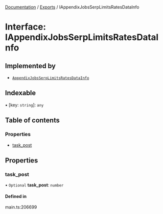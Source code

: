 [Documentation](../README.md) / [Exports](../modules.md) / IAppendixJobsSerpLimitsRatesDataInfo

# Interface: IAppendixJobsSerpLimitsRatesDataInfo

## Implemented by

- [`AppendixJobsSerpLimitsRatesDataInfo`](../classes/AppendixJobsSerpLimitsRatesDataInfo.md)

## Indexable

▪ [key: `string`]: `any`

## Table of contents

### Properties

- [task\_post](IAppendixJobsSerpLimitsRatesDataInfo.md#task_post)

## Properties

### task\_post

• `Optional` **task\_post**: `number`

#### Defined in

main.ts:206699
